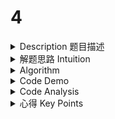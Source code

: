 # 4

<details>

<summary>Description 题目描述 </summary>



</details>

<details>

<summary>解题思路 Intuition </summary>



</details>

<details>

<summary>Algorithm </summary>





</details>

<details>

<summary>Code Demo </summary>

```java
```

</details>

<details>

<summary>Code Analysis</summary>



</details>

<details>

<summary>心得 Key Points</summary>



</details>

